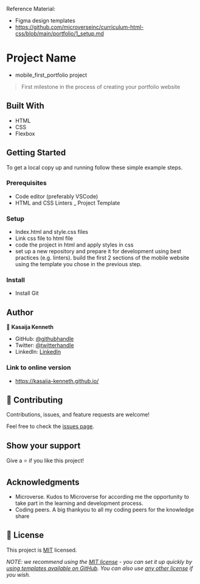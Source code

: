 Reference Material:
- Figma design templates
- https://github.com/microverseinc/curriculum-html-css/blob/main/portfolio/1_setup.md

# Project Name
- mobile_first_portfolio project

> First milestone in the process of creating your portfolio website

## Built With
- HTML
- CSS
- Flexbox


## Getting Started

To get a local copy up and running follow these simple example steps.

### Prerequisites
- Code editor (preferably VSCode)
- HTML and CSS Linters
_ Project Template

### Setup
- Index.html and style.css files
- Link css file to html file
- code the project in html and apply styles in css
- set up a new repository and prepare it for development using best practices (e.g. linters).
build the first 2 sections of the mobile website using the template you chose in the previous step.

### Install
- Install Git

## Author
👤 **Kasaija Kenneth**

- GitHub: [@githubhandle](https://github.com/Kasaija-Kenneth)
- Twitter: [@twitterhandle](https://twitter.com/@kenn_ug)
- LinkedIn: [LinkedIn](https://linkedin.com/in/kenneth-k-310722234)


### Link to online version
- https://kasaija-kenneth.github.io/


## 🤝 Contributing

Contributions, issues, and feature requests are welcome!

Feel free to check the [issues page](../../issues/).

## Show your support

Give a ⭐️ if you like this project!

## Acknowledgments

- Microverse. Kudos to Microverse for according me the opportunity to take part in the 
learning and development process.
- Coding peers. A big thankyou to all my coding peers for the knowledge share

## 📝 License

This project is [MIT](./LICENSE) licensed.

_NOTE: we recommend using the [MIT license](https://choosealicense.com/licenses/mit/) - you can set it up quickly by [using templates available on GitHub](https://docs.github.com/en/communities/setting-up-your-project-for-healthy-contributions/adding-a-license-to-a-repository). You can also use [any other license](https://choosealicense.com/licenses/) if you wish._


